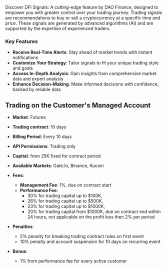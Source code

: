 Discover DFI Signals: A cutting-edge feature by DAO Finance, designed to empower you with greater control over your trading journey. Trading signals are recommendations to buy or sell a cryptocurrency at a specific time and price. These signals are generated by advanced algorithms (AI) and are supported by the expertise of experienced traders.

### Key Features

- **Receive Real-Time Alerts**: Stay ahead of market trends with instant notifications
- **Customize Your Strategy**: Tailor signals to fit your unique trading style and goals
- **Access In-Depth Analysis**: Gain insights from comprehensive market data and expert analysis
- **Enhance Decision-Making**: Make informed decisions with confidence, backed by reliable data

## Trading on the Customer's Managed Account

- **Market**: Futures
- **Trading contract**: 10 days
- **Billing Period**: Every 10 days
- **API Permissions**: Trading only
- **Capital**: from 25K fixed for contract period
- **Available Markets**: Gate.Io, Binance, Kucoin

- **Fees**:
  - **Management Fee**: 1%, due on contract start
  - **Performance Fee**:
    - 30% for trading capital up to $100K,
    - 26% for trading capital up to $500K,
    - 23% for trading capital up to $1000K,
    - 20% for trading capital from $1000K,
    due on contract end within 24 hours, not applicable on the profit less then 2% per period

- **Penalties**:
  - 5% penalty for breaking trading contract rules on first event
  - 10% penalty and account suspension for 10 days on recurring event

- **Bonus**:
  - 1% from performance fee for every active customer